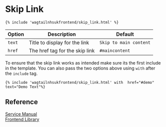 
# Skip Link

```django
{% include 'wagtailnhsukfrontend/skip_link.html' %}
```
| Option | Description | Default |
| ------ | ----------- | ------- |
| `text` | Title to display for the link | `Skip to main content` |
| `href` |  The href tag for the skip link| `#maincontent` |

To ensure that the skip link works as intended make sure its the first include in the template. You can also pass the two options above using `with`  after the `include` tag.


```django
{% include 'wagtailnhsukfrontend/skip_link.html' with  href="#demo" text="Demo Text"%}
```
## Reference

[Service Manual](https://beta.nhs.uk/service-manual/styles-components-patterns/skip-link)  
[Frontend Library](https://github.com/nhsuk/nhsuk-frontend/tree/master/packages/components/skip-link)

